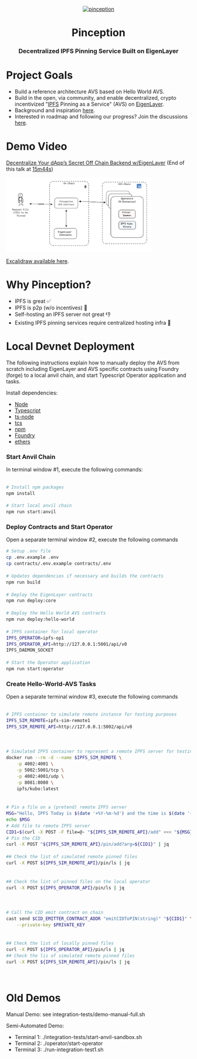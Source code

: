 <p align="center">
  <a href="https://github.com/wesfloyd/pinception">
    <img src="https://github.com/wesfloyd/pinception/assets/260568/fb6c8685-888b-450d-842b-9060a7fd0ace" alt="pinception" width="400"/>
  </a>
</p>

<h1 align="center">Pinception</h1>
<h3 align="center">Decentralized IPFS Pinning Service Built on EigenLayer</h2>

# Project Goals
- Build a reference architecture AVS based on Hello World AVS.
- Build in the open, via community, and enable decentralized, crypto incentivized "[IPFS](ipfs.tech) Pinning as a Service" (AVS) on [EigenLayer](https://docs.eigenlayer.xyz/eigenlayer/overview). 
- Background and inspiration [here](https://x.com/DennisonBertram/status/1772621874192584962).
- Interested in roadmap and following our progress? Join the discussions [here](https://github.com/wesfloyd/pinception/discussions).

# Demo Video

[Decentralize Your dApp’s Secret Off Chain Backend w/EigenLayer](https://www.youtube.com/watch?v=_rWdJZkJYVw) (End of this talk at [15m44s](https://youtu.be/_rWdJZkJYVw?si=8K0D4iworyjwnPxw&t=944))

<p><img width="400" alt="image" src="assets/pinception-architecture.png"></p>
<a href="https://link.excalidraw.com/l/1XPZRMVbRNH/Ai6Tz8fAVsw">Excalidraw available here</a>.


# Why Pinception?
- IPFS is great ✅
- IPFS is p2p (w/o incentives) 🤷
- Self-hosting an IPFS server not great 👎
- Existing IPFS pinning services require centralized hosting infra 😬






# Local Devnet Deployment


The following instructions explain how to manually deploy the AVS from scratch including EigenLayer and AVS specific contracts using Foundry (forge) to a local anvil chain, and start Typescript Operator application and tasks.

Install dependencies:

- [Node](https://nodejs.org/en/download/)
- [Typescript](https://www.typescriptlang.org/download)
- [ts-node](https://www.npmjs.com/package/ts-node)
- [tcs](https://www.npmjs.com/package/tcs#installation)
- [npm](https://docs.npmjs.com/downloading-and-installing-node-js-and-npm)
- [Foundry](https://getfoundry.sh/)
- [ethers](https://www.npmjs.com/package/ethers)

### Start Anvil Chain

In terminal window #1, execute the following commands:

```sh

# Install npm packages
npm install

# Start local anvil chain
npm run start:anvil
```

### Deploy Contracts and Start Operator

Open a separate terminal window #2, execute the following commands

```sh
# Setup .env file
cp .env.example .env
cp contracts/.env.example contracts/.env

# Updates dependencies if necessary and builds the contracts 
npm run build

# Deploy the EigenLayer contracts
npm run deploy:core

# Deploy the Hello World AVS contracts
npm run deploy:hello-world

# IPFS container for local operator
IPFS_OPERATOR=ipfs-op1
IPFS_OPERATOR_API=http://127.0.0.1:5001/api/v0
IPFS_DAEMON_SOCKET

# Start the Operator application
npm run start:operator

```

### Create Hello-World-AVS Tasks

Open a separate terminal window #3, execute the following commands

```sh

# IPFS container to simulate remote instance for testing purposes
IPFS_SIM_REMOTE=ipfs-sim-remote1
IPFS_SIM_REMOTE_API=http://127.0.0.1:5002/api/v0



# Simulated IPFS container to represent a remote IPFS server for testing
docker run --rm -d --name $IPFS_SIM_REMOTE \
    -p 4002:4001 \
    -p 5002:5001/tcp \
    -p 4002:4001/udp \
    -p 8081:8080 \
    ipfs/kubo:latest


# Pin a file on a (pretend) remote IPFS server
MSG="Hello, IPFS Today is $(date '+%Y-%m-%d') and the time is $(date '+%H:%M:%S') .. and Nashville is amazing"
echo $MSG
# Add file to remote IPFS server
CID1=$(curl -X POST -F file=@- "${IPFS_SIM_REMOTE_API}/add" <<< "${MSG}" | jq -r .Hash)
# Pin the CID
curl -X POST "${IPFS_SIM_REMOTE_API}/pin/add?arg=${CID1}" | jq

## Check the list of simulated remote pinned files
curl -X POST ${IPFS_SIM_REMOTE_API}/pin/ls | jq 


## Check the list of pinned files on the local operator
curl -X POST ${IPFS_OPERATOR_API}/pin/ls | jq



# Call the CID emit contract on chain
cast send $CID_EMITTER_CONTRACT_ADDR "emitCIDToPIN(string)" "${CID1}" \
    --private-key $PRIVATE_KEY


## Check the list of locally pinned files
curl -X POST ${IPFS_OPERATOR_API}/pin/ls | jq 
## Check the lis of simulated remote pinned files
curl -X POST ${IPFS_SIM_REMOTE_API}/pin/ls | jq 




```




# Old Demos

Manual Demo: see integration-tests/demo-manual-full.sh

Semi-Automated Demo:
- Terminal 1: ./integration-tests/start-anvil-sandbox.sh
- Terminal 2: ./operator/start-operator
- Terminal 3: ./run-integration-test1.sh